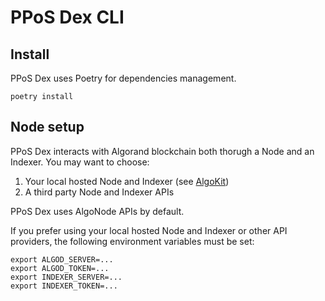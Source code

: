 # PPoS Dex CLI

## Install

PPoS Dex uses Poetry for dependencies management.

```shell
poetry install
```

## Node setup

PPoS Dex interacts with Algorand blockchain both thorugh a Node and an Indexer.
You may want to choose:

1. Your local hosted Node and Indexer (see [AlgoKit](https://github.com/algorandfoundation/algokit-cli))
2. A third party Node and Indexer APIs

PPoS Dex uses AlgoNode APIs by default.

If you prefer using your local hosted Node and Indexer or other API providers,
the following environment variables must be set:

```shell
export ALGOD_SERVER=...
export ALGOD_TOKEN=...
export INDEXER_SERVER=...
export INDEXER_TOKEN=...
```
